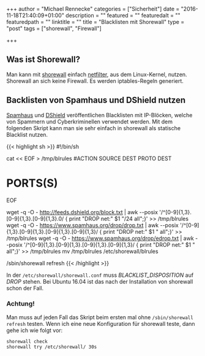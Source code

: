 +++
author = "Michael Rennecke"
categories = ["Sicherheit"]
date = "2016-11-18T21:40:09+01:00"
description = ""
featured = ""
featuredalt = ""
featuredpath = ""
linktitle = ""
title = "Blacklisten mit Shorewall"
type = "post"
tags = ["shorewall", "Firewall"]

+++


## Was ist Shorewall? ##

Man kann mit [shorewall] einfach [netfilter], aus dem Linux-Kernel, nutzen. Shorewall an sich keine
Firewall. Es werden iptables-Regeln generiert.


## Backlisten von Spamhaus und DShield nutzen ##

[Spamhaus] und [DShield] veröffentlichen Blacklisten mit IP-Blöcken, welche von Spammern und Cyberkriminellen
verwendet werden. Mit dem folgenden Skript kann man sie sehr einfach in shorewall als statische Blacklist
nutzen.

{{< highlight sh >}}
#!/bin/sh

cat << EOF > /tmp/blrules
#ACTION         SOURCE                  DEST                    PROTO   DEST
#                                                                       PORTS(S)
EOF

wget -q -O - http://feeds.dshield.org/block.txt      | awk --posix '/^[0-9]{1,3}.[0-9]{1,3}.[0-9]{1,3}.0/          { print "DROP    net:" $1 "/24    all";}' >> /tmp/blrules
wget -q -O - https://www.spamhaus.org/drop/drop.txt  | awk --posix '/^[0-9]{1,3}.[0-9]{1,3}.[0-9]{1,3}.[0-9]{1,3}/ { print "DROP    net:" $1 "    all";}' >> /tmp/blrules
wget -q -O - https://www.spamhaus.org/drop/edrop.txt | awk --posix '/^[0-9]{1,3}.[0-9]{1,3}.[0-9]{1,3}.[0-9]{1,3}/ { print "DROP    net:" $1 "    all";}' >> /tmp/blrules
mv /tmp/blrules /etc/shorewall/blrules

/sbin/shorewall refresh
{{< /highlight >}}

In der `/etc/shorewall/shorewall.conf` muss *BLACKLIST_DISPOSITION* auf *DROP* stehen. Bei Ubuntu 16.04 ist das nach der
Installation von shorewall schon der Fall.

### Achtung! ###

Man muss auf jeden Fall das Skript beim ersten mal ohne `/sbin/shorewall refresh` testen. Wenn ich eine neue
Konfiguration für shorewall teste, dann gehe ich wie folgt vor:


    shorewall check
    shorewall try /etc/shorewall/ 30s



[shorewall]: http://shorewall.net/
[netfilter]: http://www.netfilter.org/
[Spamhaus]: https://www.spamhaus.org/
[DShield]: http://www.dshield.org/


